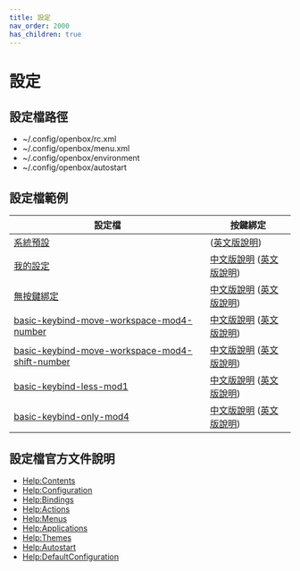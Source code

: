 ```yaml
---
title: 設定
nav_order: 2000
has_children: true
---
```


# 設定


## 設定檔路徑

* ~/.config/openbox/rc.xml
* ~/.config/openbox/menu.xml
* ~/.config/openbox/environment
* ~/.config/openbox/autostart


## 設定檔範例

| 設定檔 | 按鍵綁定 |
| --- | --- |
| [系統預設](https://github.com/samwhelp/note-about-openbox/tree/gh-pages/_demo/config/openbox-config/default) | ([英文版說明](http://openbox.org/wiki/Help:DefaultConfiguration)) |
| [我的設定](https://github.com/samwhelp/note-about-openbox/tree/gh-pages/_demo/config/openbox-config/main) | [中文版說明](https://samwhelp.github.io/note-about-openbox/read/config/main/keybind.html) ([英文版說明](https://github.com/samwhelp/note-about-openbox/blob/gh-pages/_demo/config/openbox-config/main/spec-keybind.md)) |
| [無按鍵綁定](https://github.com/samwhelp/note-about-openbox/tree/gh-pages/_demo/config/openbox-config/basic-no-keybind) | [中文版說明](https://samwhelp.github.io/note-about-openbox/read/config/basic-no-keybind/keybind.html) ([英文版說明](https://github.com/samwhelp/note-about-openbox/blob/gh-pages/_demo/config/openbox-config/basic-no-keybind/spec-keybind.md)) |
| [basic-keybind-move-workspace-mod4-number](https://github.com/samwhelp/note-about-openbox/tree/gh-pages/_demo/config/openbox-config/basic-keybind-move-workspace-mod4-number) | [中文版說明](https://samwhelp.github.io/note-about-openbox/read/config/basic-keybind-move-workspace-mod4-number/keybind.html) ([英文版說明](https://github.com/samwhelp/note-about-openbox/blob/gh-pages/_demo/config/openbox-config/basic-keybind-move-workspace-mod4-number/spec-keybind.md)) |
| [basic-keybind-move-workspace-mod4-shift-number](https://github.com/samwhelp/note-about-openbox/tree/gh-pages/_demo/config/openbox-config/basic-keybind-move-workspace-mod4-shift-number) | [中文版說明](https://samwhelp.github.io/note-about-openbox/read/config/basic-keybind-move-workspace-mod4-shift-number/keybind.html) ([英文版說明](https://github.com/samwhelp/note-about-openbox/blob/gh-pages/_demo/config/openbox-config/basic-keybind-move-workspace-mod4-shift-number/spec-keybind.md)) |
| [basic-keybind-less-mod1](https://github.com/samwhelp/note-about-openbox/tree/gh-pages/_demo/config/openbox-config/basic-keybind-less-mod1) | [中文版說明](https://samwhelp.github.io/note-about-openbox/read/config/basic-keybind-less-mod1/keybind.html) ([英文版說明](https://github.com/samwhelp/note-about-openbox/blob/gh-pages/_demo/config/openbox-config/basic-keybind-less-mod1/spec-keybind.md)) |
| [basic-keybind-only-mod4](https://github.com/samwhelp/note-about-openbox/tree/gh-pages/_demo/config/openbox-config/basic-keybind-only-mod4) | [中文版說明](https://samwhelp.github.io/note-about-openbox/read/config/basic-keybind-only-mod4/keybind.html) ([英文版說明](https://github.com/samwhelp/note-about-openbox/blob/gh-pages/_demo/config/openbox-config/basic-keybind-only-mod4/spec-keybind.md)) |


## 設定檔官方文件說明

* [Help:Contents](http://openbox.org/wiki/Help:Contents)
* [Help:Configuration](http://openbox.org/wiki/Help:Configuration)
* [Help:Bindings](http://openbox.org/wiki/Help:Bindings)
* [Help:Actions](http://openbox.org/wiki/Help:Actions)
* [Help:Menus](http://openbox.org/wiki/Help:Menus)
* [Help:Applications](http://openbox.org/wiki/Help:Applications)
* [Help:Themes](http://openbox.org/wiki/Help:Themes)
* [Help:Autostart](http://openbox.org/wiki/Help:Autostart)
* [Help:DefaultConfiguration](http://openbox.org/wiki/Help:DefaultConfiguration)
